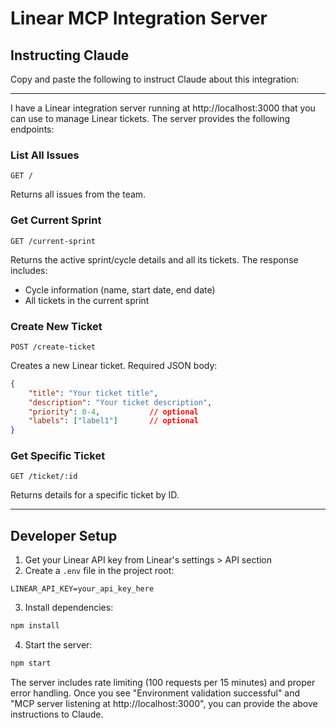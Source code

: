 # Linear MCP Integration Server

## Instructing Claude

Copy and paste the following to instruct Claude about this integration:

---

I have a Linear integration server running at http://localhost:3000 that you can use to manage Linear tickets. The server provides the following endpoints:

### List All Issues
```http
GET /
```
Returns all issues from the team.

### Get Current Sprint
```http
GET /current-sprint
```
Returns the active sprint/cycle details and all its tickets. The response includes:
- Cycle information (name, start date, end date)
- All tickets in the current sprint

### Create New Ticket
```http
POST /create-ticket
```
Creates a new Linear ticket. Required JSON body:
```json
{
    "title": "Your ticket title",
    "description": "Your ticket description",
    "priority": 0-4,           // optional
    "labels": ["label1"]       // optional
}
```

### Get Specific Ticket
```http
GET /ticket/:id
```
Returns details for a specific ticket by ID.

---

## Developer Setup

1. Get your Linear API key from Linear's settings > API section
2. Create a `.env` file in the project root:
```
LINEAR_API_KEY=your_api_key_here
```
3. Install dependencies:
```bash
npm install
```
4. Start the server:
```bash
npm start
```

The server includes rate limiting (100 requests per 15 minutes) and proper error handling. Once you see "Environment validation successful" and "MCP server listening at http://localhost:3000", you can provide the above instructions to Claude.
